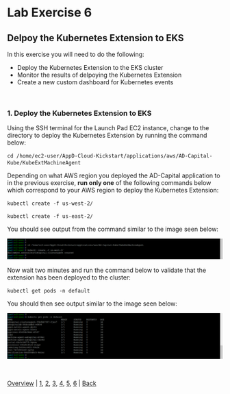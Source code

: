 # Lab Exercise 6
## Delpoy the Kubernetes Extension to EKS



In this exercise you will need to do the following:

- Deploy the Kubernetes Extension to the EKS cluster
- Monitor the results of delpoying the Kubernetes Extension
- Create a new custom dashboard for Kubernetes events

<br>

### **1.** Deploy the Kubernetes Extension to EKS

Using the SSH terminal for the Launch Pad EC2 instance, change to the directory to deploy the Kubernetes Extension by running the command below:

```
cd /home/ec2-user/AppD-Cloud-Kickstart/applications/aws/AD-Capital-Kube/KubeExtMachineAgent
```
Depending on what AWS region you deployed the AD-Capital application to in the previous exercise, **run only one** of the following commands below which correspond to your AWS region to deploy the Kubernetes Extension:

```
kubectl create -f us-west-2/
```

```
kubectl create -f us-east-2/
```

You should see output from the command similar to the image seen below:

![Create KubeExt](./images/20.png)

Now wait two minutes and run the command below to validate that the extension has been deployed to the cluster:

```
kubectl get pods -n default
```
You should then see output similar to the image seen below:

![EKS Pods](./images/21.png)



<br>

[Overview](aws-eks-monitoring.md) | [1](lab-exercise-01.md), [2](lab-exercise-02.md), [3](lab-exercise-03.md), [4](lab-exercise-04.md), [5](lab-exercise-05.md), [6](lab-exercise-06.md) | [Back](lab-exercise-05.md)